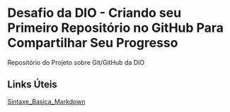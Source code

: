 # Desafio da DIO - Criando seu Primeiro Repositório no GitHub Para Compartilhar Seu Progresso
Repositório do Projeto sobre Git/GitHub da DIO

## Links Úteis
[Sintaxe_Basica_Markdown](https://www.markdownguide.org/basic-syntax/)
